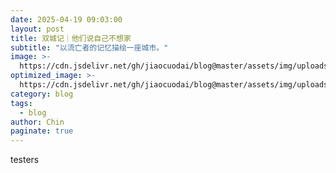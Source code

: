```yaml
---
date: 2025-04-19 09:03:00
layout: post
title: 双城记｜他们说自己不想家
subtitle: "以流亡者的记忆描绘一座城市。"
image: >-
  https://cdn.jsdelivr.net/gh/jiaocuodai/blog@master/assets/img/uploads/03/03cover.jpeg
optimized_image: >-
  https://cdn.jsdelivr.net/gh/jiaocuodai/blog@master/assets/img/uploads/03/03cover.jpeg
category: blog
tags:
  - blog
author: Chin
paginate: true
---
```


testers
